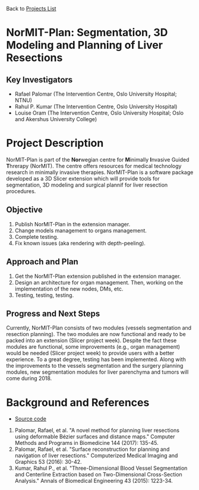 Back to [Projects List](../../README.md#ProjectsList)

# NorMIT-Plan: Segmentation, 3D Modeling and Planning of Liver Resections

## Key Investigators

- Rafael Palomar (The Intervention Centre, Oslo University Hospital; NTNU)
- Rahul P. Kumar (The Intervention Centre, Oslo University Hospital)
- Louise Oram (The Intervention Centre, Oslo University Hospital; Oslo and Akershus University College)

# Project Description

NorMIT-Plan is part of the **Nor**wegian centre for **M**inimally **I**nvasive Guided **T**hrerapy (NorMIT). The centre offers resources for medical technology research in minimally invasive therapies. NorMIT-Plan is a software package developed as a 3D Slicer extension which will provide tools for segmentation, 3D modeling and surgical plannif for liver resection procedures.

## Objective

1. Publish NorMIT-Plan in the extension manager.
2. Change models management to organs management.
3. Complete testing.
4. Fix known issues (aka rendering with depth-peeling).

## Approach and Plan

1. Get the NorMIT-Plan extension published in the extension manager.
2. Design an architecture for organ management. Then, working on the implementation of the new nodes, DMs, etc.
3. Testing, testing, testing.

## Progress and Next Steps

Currently, NorMIT-Plan consists of two modules (vessels segmentation and resection planning). The two modules are now functional and ready to be packed into an extension (Slicer project week). Despite the fact these modules are functional, some improvements (e.g., organ management) would be needed (Slicer project week) to provide users with a better experience. To a great degree, testing has been implemented. Along with the improvements to the vessels segmentation and the surgery planning modules, new segmentation modules for liver parenchyma and tumors will come during 2018.

# Background and References

<!--Use this space for information that may help people better understand your project, like links to papers, source code, or data.-->

- [Source code](https://github.com/TheInterventionCentre/NorMIT-Plan)

 1. Palomar, Rafael, et al. "A novel method for planning liver resections using deformable Bézier surfaces and distance maps." Computer Methods and Programs in Biomedicine 144 (2017): 135-45.
 2. Palomar, Rafael, et al. "Surface reconstruction for planning and navigation of liver resections." Computerized Medical Imaging and Graphics 53 (2016): 30-42.
 3. Kumar, Rahul P., et al. "Three-Dimensional Blood Vessel Segmentation and Centerline Extraction based on Two-Dimensional Cross-Section Analysis." Annals of Biomedical Engineering 43 (2015): 1223-34.
